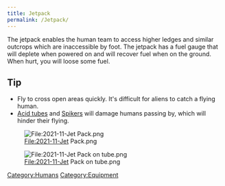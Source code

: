 ```yaml
---
title: Jetpack
permalink: /Jetpack/
---
```


The jetpack enables the human team to access higher ledges and similar
outcrops which are inaccessible by foot. The jetpack has a fuel gauge
that will deplete when powered on and will recover fuel when on the
ground. When hurt, you will loose some fuel.

## Tip

- Fly to cross open areas quickly. It's difficult for aliens to catch a
  flying human.
- [Acid tubes](Acid_Tube "wikilink") and [Spikers](Spiker "wikilink")
  will damage humans passing by, which will hinder their flying.

<figure>
<img src="2021-11-Jet_Pack.png" title="File:2021-11-Jet Pack.png" />
<figcaption><a href="File:2021-11-Jet">File:2021-11-Jet</a>
Pack.png</figcaption>
</figure>

<figure>
<img src="2021-11-Jet_Pack_on_tube.png"
title="File:2021-11-Jet Pack on tube.png" />
<figcaption><a href="File:2021-11-Jet">File:2021-11-Jet</a> Pack on
tube.png</figcaption>
</figure>

[Category:Humans](Category:Humans "wikilink")
[Category:Equipment](Category:Equipment "wikilink")